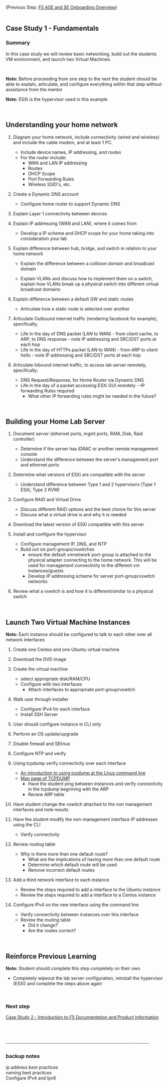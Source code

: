 (Previous Step: [F5 ASE and SE Onboarding Overview](https://github.com/grmarxer/Onboarding/blob/master/ASE_SE_Onboarding_Overview.md))  
<br/>  

## Case Study 1 - Fundamentals  

### Summary  

In this case study we will review basic networking, build out the students VM environment, and launch two Virtual Machines.  


<br/>  

__Note:__  Before proceeding from one step to the next the student should be able to explain, articulate, and configure everything within that step without assistance from the mentor  

__Note:__ ESXi is the hypervisor used in this example

<br/>  

## Understanding your home network  


1. Diagram your home network, include connectivity (wired and wireless) and include the cable modem, and at least 1 PC.  
    - Include device names, IP addressing, and routes    
    - For the router include:  
        - WAN and LAN IP addressing  
        - Routes  
        - DHCP Scope    
        - Port Forwarding Rules  
        - Wireless SSID's, etc.  

2. Create a Dynamic DNS account  
    - Configure home router to support Dynamic DNS  

3. Explain Layer 1 connectivity between devices  

4. Explain IP addressing (WAN and LAN), where it comes from  
    - Develop a IP scheme and DHCP scope for your home taking into consideration your lab  

5. Explain difference between hub, bridge, and switch in relation to your home network  
    - Explain the difference between a collision domain and broadcast domain  

    - Explain VLANs and discuss how to implement them on a switch, explain how VLANs break up a physical switch into different virtual broadcast domains  

6. Explain difference between a default GW and static routes  
    - Articulate how a static route is selected over another  

7. Articulate Outbound internet traffic (rendering facebook for example), specifically;  
    - Life in the day of DNS packet (LAN to WAN) - from client cache, to ARP, to DNS response - note IP addressing and SRC/DST ports at each hop  
    - Life in the day of HTTPs packet (LAN to WAN) - from ARP to client hello - note IP addressing and SRC/DST ports at each hop  

8. Articulate Inbound internet traffic, to access lab server remotely, specifically;   
    - DNS Request/Response, for Home Router via Dynamic DNS  
    - Life in the day of a packet accessing ESXi GUI remotely --IP forwarding Rules required  
        - What other IP forwarding rules might be needed in the future?


<br/>  

## Building your Home Lab Server  


1. Document server (ethernet ports, mgmt ports, RAM, Disk, Raid controller)  

    - Determine if the server has iDRAC or another remote management console  
    - Understand the difference between the server's management port and ethernet ports  

2. Determine what versions of ESXi are compatible with the server  

    - Understand difference between Type 1 and 2 hypervisors (Type 1 ESXi, Type 2 KVM)  

3. Configure RAID and Virtual Drive  
    - Discuss different RAID options and the best choice for this server  
    - Discuss what a virtual drive is and why it is needed  

4. Download the latest version of ESXi compatible with this server  

5. Install and configure the hypervisor  

    - Configure management IP, DNS, and NTP  
    - Build out six port-groups/vswitches  
        - ensure the default vmnetwork port-group is attached to the physical adapter connecting to the home network.  This will be used for management connectivity to the different vm instances/guests  
        - Develop IP addressing scheme for server port-group/vswitch networks  

6. Review what a vswitch is and how it is different/similar to a physical switch  

<br/>   

## Launch Two Virtual Machine Instances  

__Note:__ Each instance should be configured to talk to each other over all network interfaces  

1. Create one Centos and one Ubuntu virtual machine  

2. Download the DVD image  

3. Create the virtual machine  
    - select appropriate disk/RAM/CPU
    - Configure with two interfaces
        - Attach interfaces to appropriate port-group/vswitch  

4.  Walk user through installer  
    - Configure IPv4 for each interface  
    - Install SSH Server  

5.  User should configure instance in CLI only  

6.  Perform an OS update/upgrade  

7.  Disable firewall and SElinux   

8.  Configure NTP and verify  

9.  Using tcpdump verify connectivity over each interface  
    - [An introduction to using tcpdump at the Linux command line](https://opensource.com/article/18/10/introduction-tcpdump)  
    - [Man page of TCPDUMP](https://www.tcpdump.org/manpages/tcpdump.1.html)  
        - Have the student ping between instances and verify connectivity in the tcpdump beginning with the ARP  
        - Review ARP table  

10.  Have student change the vswitch attached to the non management interfaces and note results  

11.  Have the student modify the non-management interface IP addresses using the CLI  
        - Verify connectivity  

12. Review routing table  
    - Why is there more than one default route?  
        - What are the implications of having more than one default route  
        - Determine which default route will be used  
        - Remove incorrect default routes   

13. Add a third network interface to each instance  
    - Review the steps required to add a interface to the Ubuntu instance  
    - Review the steps required to add a interface to a Centos instance  

14.  Configure IPv4 on the new interface using the command line  
        - Verify connectivity between instances over this interface  
        - Review the routing table  
            - Did it change?  
            - Are the routes correct?  


<br/>  

## Reinforce Previous Learning  

__Note:__ Student should complete this step completely on their own  

- Completely wipeout the lab server configuration, reinstall the hypervisor (ESXi) and complete the steps above again  

 
<br/>  

### Next step  

[Case Study 2 - Introduction to F5 Documentation and Product Information](https://github.com/grmarxer/Onboarding/blob/master/Case_Study_2-F5_Documentation_and_Product_Information.md)  

<br/>  
<br/>  
<br/>
-----------------------------------------------------------------------  

### backup notes  

ip address best practices  
naming best practices  
Configure IPv4 and Ipv6  

